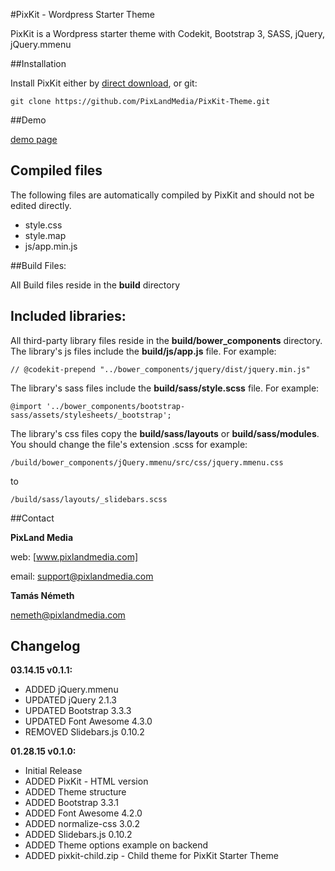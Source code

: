 #PixKit - Wordpress Starter Theme

PixKit is a Wordpress starter theme with Codekit, Bootstrap 3, SASS, jQuery, jQuery.mmenu

##Installation

Install PixKit either by [direct download], or git: 

	git clone https://github.com/PixLandMedia/PixKit-Theme.git


##Demo

[demo page]


## Compiled files

The following files are automatically compiled by PixKit and should not be edited directly.
- style.css
- style.map
- js/app.min.js

##Build Files:

All Build files reside in the **build** directory

## Included libraries:

All third-party library files reside in the **build/bower_components** directory.
The library's js files include the **build/js/app.js** file. For example:

    // @codekit-prepend "../bower_components/jquery/dist/jquery.min.js"

The library's sass files include the **build/sass/style.scss** file. For example: 

    @import '../bower_components/bootstrap-sass/assets/stylesheets/_bootstrap';

The library's css files copy the **build/sass/layouts** or **build/sass/modules**. You should change the file's extension .scss for example: 

    /build/bower_components/jQuery.mmenu/src/css/jquery.mmenu.css

to

    /build/sass/layouts/_slidebars.scss



##Contact

**PixLand Media**

web: [www.pixlandmedia.com]

email: [support@pixlandmedia.com]


**Tamás Németh**

[nemeth@pixlandmedia.com]


## Changelog


**03.14.15 v0.1.1:**
- ADDED jQuery.mmenu 
- UPDATED jQuery 2.1.3
- UPDATED Bootstrap 3.3.3
- UPDATED Font Awesome 4.3.0
- REMOVED Slidebars.js 0.10.2 


**01.28.15 v0.1.0:**
- Initial Release
- ADDED PixKit - HTML version
- ADDED Theme structure
- ADDED Bootstrap 3.3.1
- ADDED Font Awesome 4.2.0
- ADDED normalize-css 3.0.2
- ADDED Slidebars.js 0.10.2 
- ADDED Theme options example on backend
- ADDED pixkit-child.zip - Child theme for PixKit Starter Theme


[www.pixlandmedia.com]: http://www.pixlandmedia.com
[support@pixlandmedia.com]: mailto:support@pixlandmedia.com
[nemeth@pixlandmedia.com]: mailto:nemeth@pixlandmedia.com
[direct download]: https://github.com/PixLandMedia/PixKit-Theme/archive/master.zip
[more info to Kit]: http://incident57.com/codekit/kit.php
[demo page]: http://kickoff.pixlandmedia.com/pixkit-theme/demo